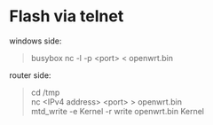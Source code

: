 # Flash via telnet
windows side:  
> busybox nc -l -p \<port> < openwrt.bin  
                                     
router side:                                       
> cd /tmp              
> nc \<IPv4 address> \<port> > openwrt.bin  
> mtd_write -e Kernel -r write openwrt.bin Kernel  
